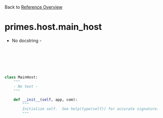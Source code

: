 
Back to [Reference Overview](https://github.com/pyrustic/primes/blob/master/docs/reference)

# primes.host.main\_host

- No docstring -

<br>


```python

```

<br>

```python

class MainHost:
    """
    - No text -
    """

    def __init__(self, app, com):
        """
        Initialize self.  See help(type(self)) for accurate signature.
        """

```

